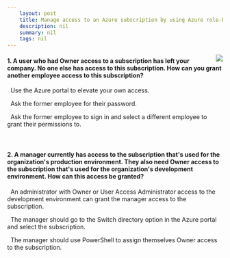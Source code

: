 ```yaml
---
    layout: post
    title: Manage access to an Azure subscription by using Azure role-based access control (Azure RBAC) - Understand when you might need to elevate your access
    description: nil
    summary: nil
    tags: nil
---
```



 <a target="_blank" href="https://docs.microsoft.com/en-us/learn/modules/manage-subscription-access-azure-rbac/3-elevate-your-access-user-access-admin/"><i class="fas fa-external-link-alt"></i> </a>
 <img align="right" src="https://docs.microsoft.com/en-us/learn/achievements/manage-subscription-access-azure-rbac.svg">
####  1. A user who had Owner access to a subscription has left your company. No one else has access to this subscription. How can you grant another employee access to this subscription?


<i class='fas fa-check-square' style='color: Dodgerblue;'></i> &nbsp;&nbsp;Use the Azure portal to elevate your own access.

<i class='far fa-square'></i> &nbsp;&nbsp;Ask the former employee for their password.

<i class='far fa-square'></i> &nbsp;&nbsp;Ask the former employee to sign in and select a different employee to grant their permissions to.
<br />
<br />
<br />

####  2. A manager currently has access to the subscription that's used for the organization's production environment. They also need Owner access to the subscription that's used for the organization's development environment. How can this access be granted?


<i class='fas fa-check-square' style='color: Dodgerblue;'></i> &nbsp;&nbsp;An administrator with Owner or User Access Administrator access to the development environment can grant the manager access to the subscription.

<i class='far fa-square'></i> &nbsp;&nbsp;The manager should go to the Switch directory option in the Azure portal and select the subscription.

<i class='far fa-square'></i> &nbsp;&nbsp;The manager should use PowerShell to assign themselves Owner access to the subscription.
<br />
<br />
<br />
